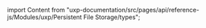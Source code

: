 
import Content from "uxp-documentation/src/pages/api/reference-js/Modules/uxp/Persistent File Storage/types";

<Content query="product=photoshop"/>
